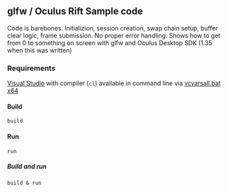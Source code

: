 ## glfw / Oculus Rift Sample code

Code is barebones. Initializion, session creation, swap chain setup, buffer clear logic, frame submission. No proper error handling. Shows how to get from 0 to something on screen with glfw and Oculus Desktop SDK (1.35 when this was written) 

### Requirements

[Visual Studio](https://visualstudio.microsoft.com/vs/community/) with compiler (`cl`) available in command line via [vcvarsall.bat x64](https://docs.microsoft.com/en-us/cpp/build/building-on-the-command-line)

#### Build

```
build
```

#### Run

```
run
```

##### Build and run

```
build & run
```

